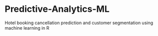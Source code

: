 # Predictive-Analytics-ML
Hotel booking cancellation prediction and customer segmentation using machine learning in R
